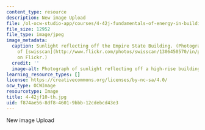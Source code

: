 ```yaml
---
content_type: resource
description: New image Upload
file: /ol-ocw-studio-app/courses/4-42j-fundamentals-of-energy-in-buildings-fall-2010/f874ae568df846019bbb12cdebcd43e3_4-42jf10-th.jpg
file_size: 12952
file_type: image/jpeg
image_metadata:
  caption: Sunlight reflecting off the Empire State Building. (Photograph courtesy
    of [swisscan](http://www.flickr.com/photos/swisscan/1306450570/in/photostream/)
    on Flickr.)
  credit: ''
  image-alt: Photograph of sunlight reflecting off a high-rise building.
learning_resource_types: []
license: https://creativecommons.org/licenses/by-nc-sa/4.0/
ocw_type: OCWImage
resourcetype: Image
title: 4-42jf10-th.jpg
uid: f874ae56-8df8-4601-9bbb-12cdebcd43e3
---
```

New image Upload